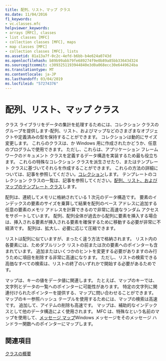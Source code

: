```yaml
---
title: 配列、リスト、マップ クラス
ms.date: 11/04/2016
f1_keywords:
- vc.classes.mfc
helpviewer_keywords:
- arrays [MFC], classes
- list classes [MFC]
- collection classes [MFC], maps
- map classes [MFC]
- collection classes [MFC], lists
ms.assetid: 81a13a7f-0c2c-4efd-b6bb-b4e624a0743d
ms.openlocfilehash: b89b99abb79fe689274f9e0b89a85bb33643d324
ms.sourcegitcommit: c3093251193944840e3d0a068ecc30e6449624ba
ms.translationtype: MT
ms.contentlocale: ja-JP
ms.lasthandoff: 03/04/2019
ms.locfileid: "57274376"
---
```

# <a name="array-list-and-map-classes"></a>配列、リスト、マップ クラス

クラス ライブラリをデータの集計を処理するためには、コレクション クラスのグループを提供します-配列、リスト、およびマップなどのさまざまなオブジェクトや定義済みの型を保持することができます。 コレクションは動的にサイズ変更します。 これらのクラスは、か Windows 用に作成されたかどうか、任意のプログラムで使用できます。 ただし、これらは、アプリケーション フレームワークのドキュメント クラスを定義するデータ構造を実装するため最も役立ちます。 これらの特殊なコレクション クラスを派生させたり、またはテンプレート クラスに基づいてそれらを作成することができます。 これらの方法の詳細については、記事を参照してください。[コレクション](../mfc/collections.md)します。 テンプレートのコレクション クラスの一覧は、記事を参照してください。[配列、リスト、およびマップのテンプレート クラス](../mfc/template-classes-for-arrays-lists-and-maps.md)します。

配列は、連続してメモリに格納されている 1 次元のデータ構造です。 要素のインデックスの要素のサイズを乗算して結果を配列のベース アドレスに追加する任意の要素のメモリ アドレスを計算できるので非常に高速なランダム アクセスをサポートしています。 配列、配列全体が過去から配列に要素を挿入する場合は、挿入される要素が挿入される要素を確保するために移動する必要が非常に不経済です。 配列は、拡大し、必要に応じて圧縮できます。

リストは配列に似ていますが、まったく違う方法で格納されます。 リスト内の各要素には、ためダブルリンク リストの前または次の要素へのポインターも含まれています。 追加またはいくつかのヒントを変更する必要がありますのみ行うために項目を削除する非常に高速になります。 ただし、リストの検索できる高価なすべての検索は、リストの終了のいずれかで開始する必要があるためです。

マップは、キーの値をデータ値に関連します。 たとえば、マップのキーでは、文字列とデータの一覧へのポインターに可能性があります。 特定の文字列に関連付けられたポインターを提供する、マップに問い合わせることができます。 マップのキー参照ハッシュ テーブルを使用するためには、マップの検索は高速です。 追加して、アイテムの削除も高速です。 マップは、補助的なインデックスとして他のデータ構造によく使用されます。 MFC は、特殊なという名前のマップを使用して、[メッセージ マップ](../mfc/mapping-messages.md)Windows メッセージをそのメッセージ ハンドラー関数へのポインターにマップします。

## <a name="see-also"></a>関連項目

[クラスの概要](../mfc/class-library-overview.md)
